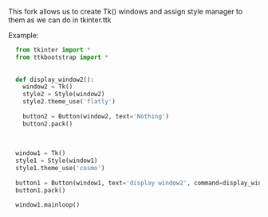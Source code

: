 This fork allows us to create Tk() windows and assign style manager to them as we can do in tkinter.ttk

Example:

```python
  from tkinter import *
  from ttkbootstrap import *
  
  
  def display_window2():
    window2 = Tk()
    style2 = Style(window2)
    style2.theme_use('flatly')
  
    button2 = Button(window2, text='Nothing')
    button2.pack()
  
    
    
  window1 = Tk()
  style1 = Style(window1)
  style1.theme_use('cosmo')
  
  button1 = Button(window1, text='display window2', command=display_window2)
  button1.pack()
  
  window1.mainloop()
```
